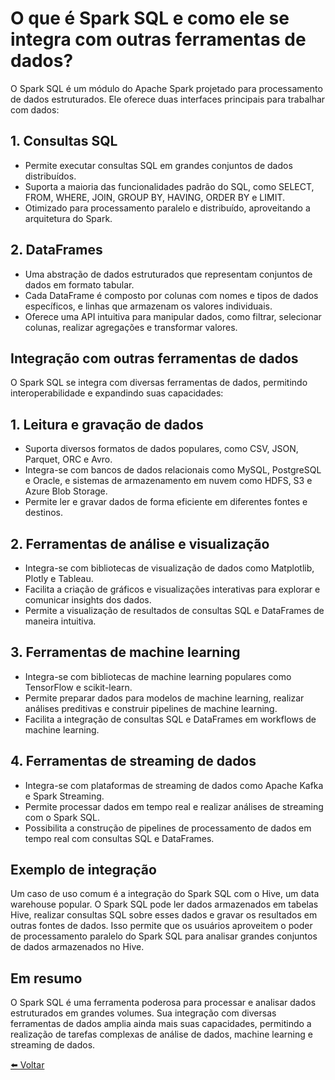 # O que é Spark SQL e como ele se integra com outras ferramentas de dados?

O Spark SQL é um módulo do Apache Spark projetado para processamento de dados estruturados. Ele oferece duas interfaces principais para trabalhar com dados:

## **1. Consultas SQL**

* Permite executar consultas SQL em grandes conjuntos de dados distribuídos.
* Suporta a maioria das funcionalidades padrão do SQL, como SELECT, FROM, WHERE, JOIN, GROUP BY, HAVING, ORDER BY e LIMIT.
* Otimizado para processamento paralelo e distribuído, aproveitando a arquitetura do Spark.

## **2. DataFrames**

* Uma abstração de dados estruturados que representam conjuntos de dados em formato tabular.
* Cada DataFrame é composto por colunas com nomes e tipos de dados específicos, e linhas que armazenam os valores individuais.
* Oferece uma API intuitiva para manipular dados, como filtrar, selecionar colunas, realizar agregações e transformar valores.

## **Integração com outras ferramentas de dados**

O Spark SQL se integra com diversas ferramentas de dados, permitindo interoperabilidade e expandindo suas capacidades:

## **1. Leitura e gravação de dados**

* Suporta diversos formatos de dados populares, como CSV, JSON, Parquet, ORC e Avro.
* Integra-se com bancos de dados relacionais como MySQL, PostgreSQL e Oracle, e sistemas de armazenamento em nuvem como HDFS, S3 e Azure Blob Storage.
* Permite ler e gravar dados de forma eficiente em diferentes fontes e destinos.

## **2. Ferramentas de análise e visualização**

* Integra-se com bibliotecas de visualização de dados como Matplotlib, Plotly e Tableau.
* Facilita a criação de gráficos e visualizações interativas para explorar e comunicar insights dos dados.
* Permite a visualização de resultados de consultas SQL e DataFrames de maneira intuitiva.

## **3. Ferramentas de machine learning**

* Integra-se com bibliotecas de machine learning populares como TensorFlow e scikit-learn.
* Permite preparar dados para modelos de machine learning, realizar análises preditivas e construir pipelines de machine learning.
* Facilita a integração de consultas SQL e DataFrames em workflows de machine learning.

## **4. Ferramentas de streaming de dados**

* Integra-se com plataformas de streaming de dados como Apache Kafka e Spark Streaming.
* Permite processar dados em tempo real e realizar análises de streaming com o Spark SQL.
* Possibilita a construção de pipelines de processamento de dados em tempo real com consultas SQL e DataFrames.

## **Exemplo de integração**

Um caso de uso comum é a integração do Spark SQL com o Hive, um data warehouse popular. O Spark SQL pode ler dados armazenados em tabelas Hive, realizar consultas SQL sobre esses dados e gravar os resultados em outras fontes de dados. Isso permite que os usuários aproveitem o poder de processamento paralelo do Spark SQL para analisar grandes conjuntos de dados armazenados no Hive.

## **Em resumo** 

O Spark SQL é uma ferramenta poderosa para processar e analisar dados estruturados em grandes volumes. Sua integração com diversas ferramentas de dados amplia ainda mais suas capacidades, permitindo a realização de tarefas complexas de análise de dados, machine learning e streaming de dados.


[⬅️ Voltar](../apache_spark.md)